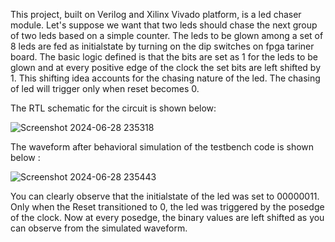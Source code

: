 This project, built on Verilog and Xilinx Vivado platform, is a led chaser module. Let's suppose we want that two leds should chase the next group of two leds based on a simple counter. The leds to be glown among a set
of 8 leds are fed as initialstate by turning on the dip switches on fpga tariner board. The basic logic defined is that the bits are set as 1 for the leds to be glown and at every positive edge of the clock the set bits 
are left shifted by 1. This shifting idea accounts for the chasing nature of the led. The chasing of led will trigger only when reset becomes 0.

The RTL schematic for the circuit is shown below:

![Screenshot 2024-06-28 235318](https://github.com/Prats15git-Digital/Led-Chaser/assets/173728218/126efc17-036f-411a-904d-89509773c506)


The waveform after behavioral simulation of the testbench code is shown below :

![Screenshot 2024-06-28 235443](https://github.com/Prats15git-Digital/Led-Chaser/assets/173728218/fa437e3d-c06e-4adc-baa8-af759aa4b6fc)

You can clearly observe that the initialstate of the led was set to 00000011. Only when the Reset transitioned to 0, the led was triggered by the posedge of the clock. Now at every posedge, the binary values are
left shifted as you can observe from the simulated waveform.
